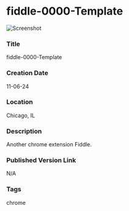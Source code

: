 fiddle-0000-Template
======

![Screenshot](screenshot.png)


### Title

fiddle-0000-Template


### Creation Date

11-06-24


### Location

Chicago, IL


### Description

Another chrome extension Fiddle. 


### Published Version Link

N/A


### Tags

chrome